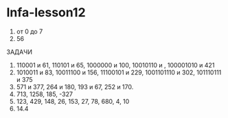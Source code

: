 # Infa-lesson12 
1. от 0 до 7
2. 56

ЗАДАЧИ 

1. 110001 и 61, 110101 и 65, 1000000 и 100, 10010110 и , 100001010 и 421
2. 1010011 и 83, 10011100 и 156, 11100101 и 229, 1001101110 и 302, 101110111 и 375
3. 571 и 377, 264 и 180, 193 и 67, 252 и 170.
4. 713, 1258, 185, -327
5. 123, 429, 148, 26, 153, 27, 78, 680, 4, 10
6. 14.4
